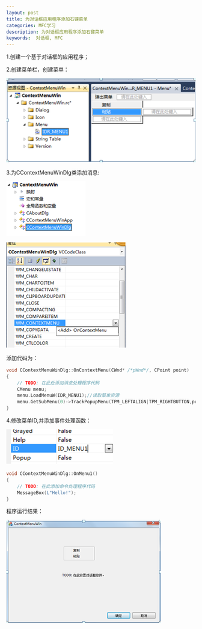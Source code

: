 ```yaml
---
layout: post 
title: 为对话框应用程序添加右键菜单
categories: MFC学习
description: 为对话框应用程序添加右键菜单
keywords:  对话框, MFC
---
```


1.创建一个基于对话框的应用程序；

2.创建菜单栏，创建菜单：

![](/images/posts/MFC/79.png)

3.为CContextMenuWinDlg类添加消息:

![](/images/posts/MFC/80.png)

![](/images/posts/MFC/81.png)

添加代码为：

```cpp
void CContextMenuWinDlg::OnContextMenu(CWnd* /*pWnd*/, CPoint point)
{
	// TODO: 在此处添加消息处理程序代码
	CMenu menu;
	menu.LoadMenuW(IDR_MENU1);//读取菜单资源
	menu.GetSubMenu(0)->TrackPopupMenu(TPM_LEFTALIGN|TPM_RIGHTBUTTON,point.x,point.y,this);
}
```

4.修改菜单ID,并添加事件处理函数：

![](/images/posts/MFC/82.png)

```cpp
void CContextMenuWinDlg::OnMenu1()
{
	// TODO: 在此添加命令处理程序代码
	MessageBox(L"Hello!");
}
```

程序运行结果：

![](/images/posts/MFC/83.png)